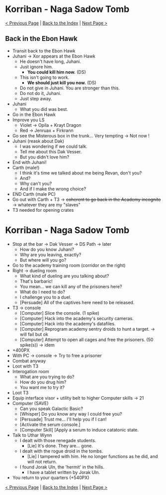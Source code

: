 # Korriban - Naga Sadow Tomb

[< Previous Page](085_Korriban.md)
| [Back to the Index](./000_Index.md)
| [Next Page >](./087_Korriban.md)

## Back in the Ebon Hawk

- Transit back to the Ebon Hawk
- Juhani -> Xor appears at the Ebon Hawk
    - He doesn't have long, Juhani.
    - Just ignore him.
        - **You could kill him now.** (DS)
    - This isn't going to work.
        - **We should just kill you now.** (DS)
    - Do not give in Juhani. You are stronger than this.
    - Do not do it, Juhani.
    - Just step away.
- Juhani
  - What you did was best.
- Go in the Ebon Hawk
- Improve you LS
    - Violet -> Opila + Krayt Dragon
    - Red -> Jenruax + Firkrann
- Go see the Misterous box in the trunk... Very tempting -> Not now !
- Juhani (reask about Dak)
    - I was wondering if we could talk.
    - Tell me about this Dak Vesser.
    - But you didn't love him?
- End with Juhani!
- Carth (male!)
    - I think it's time we talked about me being Revan, don't you?
    - And?
    - Why can't you?
    - And if I make the wrong choice?
- END Carth (male PC)
- Go out with Carth + T3 -> ~~coherent to go back in the Academy incognito~~ -> whatever they are my "slaves"
- T3 needed for opening crates

# Korriban - Naga Sadow Tomb

- Stop at the bar -> Dak Vesser -> DS Path -> later
  - How do you know Juhani?
  - Why are you leaving, exactly?
  - But where will you go?
- Go to the academy training room (corridor on the right)
- Right -> dueling room
    - What kind of dueling are you talking about?
    - That's barbaric!
    - You mean... we can kill any of the prisoners here?
    - What do I need to do?
    - I challenge you to a duel.
    - [Persuade] All of the captives here need to be released.
- T3 -> console
    - [Computer] Slice the console. (1 spike)
    - [Computer] Hack into the academy's security cameras.
    - [Computer] Hack into the academy's datafiles.
    - [Computer] Reprogram academy sentry droids to hunt a target. -> will fail but ok
    - [Computer] Attempt to open all cages and free the prisoners. (50 spike(s)) -> idem
- +400PX
- With PC -> console -> Try to free a prisoner
- Combat anyway
- Loot with T3
- Interogation room
    - What are you trying to do?
    - How do you drug him?
    - You want me to try it?
- Loot T3
- Equip interface visor + utility belt to higher Computer skills -> 21
- Computer (SAVE)
    - Can you speak Galactic Basic?
    - [Whisper] Do you know any way I could free you?
    - [Persuade] Trust me... I'll help you if I can!
    - [Activate the serum console.]
    - [Computer Skill] [Apply a serum to induce catatonic state.
- Talk to Uthar Wynn
    - I dealt with those renegade students.
        - [Lie] It's done. They are... gone.
    - I dealt with the rogue droid in the tombs.
        - [Lie] I tampered with him. He no longer functions as he did, and will not return.
    - I found Jorak Uln, the 'hermit' in the hills.
        - I have a tablet written by Jorak Uln.
- You return to your quarters (+540PX)

[< Previous Page](085_Korriban.md)
| [Back to the Index](./000_Index.md)
| [Next Page >](./087_Korriban.md)
